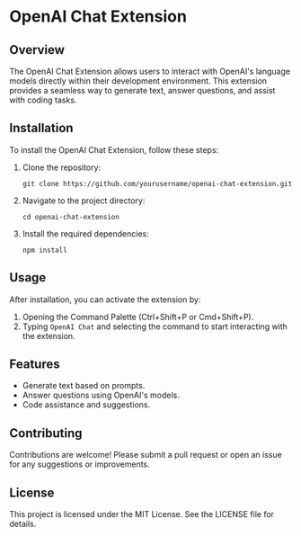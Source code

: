 # OpenAI Chat Extension

## Overview
The OpenAI Chat Extension allows users to interact with OpenAI's language models directly within their development environment. This extension provides a seamless way to generate text, answer questions, and assist with coding tasks.

## Installation
To install the OpenAI Chat Extension, follow these steps:

1. Clone the repository:
   ```
   git clone https://github.com/yourusername/openai-chat-extension.git
   ```

2. Navigate to the project directory:
   ```
   cd openai-chat-extension
   ```

3. Install the required dependencies:
   ```
   npm install
   ```

## Usage
After installation, you can activate the extension by:

1. Opening the Command Palette (Ctrl+Shift+P or Cmd+Shift+P).
2. Typing `OpenAI Chat` and selecting the command to start interacting with the extension.

## Features
- Generate text based on prompts.
- Answer questions using OpenAI's models.
- Code assistance and suggestions.

## Contributing
Contributions are welcome! Please submit a pull request or open an issue for any suggestions or improvements.

## License
This project is licensed under the MIT License. See the LICENSE file for details.